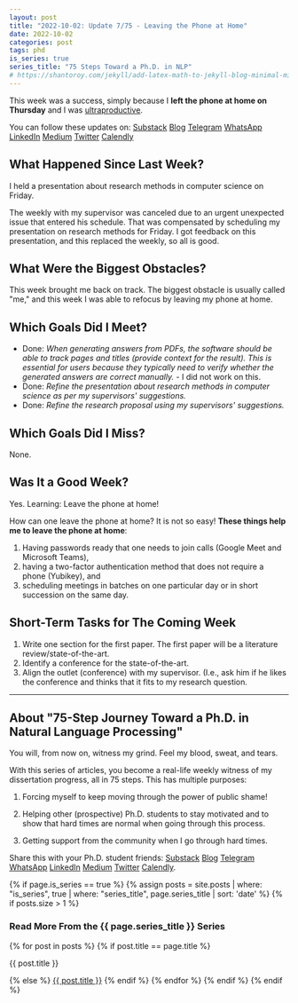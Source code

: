 ```yaml
---
layout: post
title: "2022-10-02: Update 7/75 - Leaving the Phone at Home"
date: 2022-10-02
categories: post
tags: phd
is_series: true
series_title: "75 Steps Toward a Ph.D. in NLP"
# https://shantoroy.com/jekyll/add-latex-math-to-jekyll-blog-minimal-mistakes/
---
```

<script type="text/javascript" async
    src="https://cdnjs.cloudflare.com/ajax/libs/mathjax/2.7.6/MathJax.js?config=TeX-MML-AM_CHTML">
</script>

<script type="text/x-mathjax-config">
    MathJax.Hub.Config({
        extensions: ["tex2jax.js"],
        jax: ["input/TeX", "output/HTML-CSS"],
        tex2jax: {
        inlineMath: [ ['$','$'], ["\\(","\\)"] ],
        displayMath: [ ['$$','$$'], ["\\[","\\]"] ],
        processEscapes: true
        },
        "HTML-CSS": { availableFonts: ["TeX"] }
    });
</script>

This week was a success, simply because I **left the phone at home on Thursday** and I was [ultraproductive](https://www.linkedin.com/posts/christianpoensgen_we-use-our-phones-from-the-moment-we-wake-activity-6938049822918651904-nBiJ?utm_source=share&utm_medium=member_desktop).

You can follow these updates on: [Substack](https://nlpjourney.substack.com/) [Blog](https://janspoerer.github.io/phdstudies/) [Telegram](https://t.me/+gmkAaVlKPh4xZTky) [WhatsApp](https://chat.whatsapp.com/F6901LMMJWIGlxrahkgBcq) [LinkedIn](https://www.linkedin.com/in/janspoerer/) [Medium](https://medium.com/@janspoerer/about) [Twitter](https://twitter.com/JanSpoerer) [Calendly](https://calendly.com/janspoerer/60m-private)

## What Happened Since Last Week?

I held a presentation about research methods in computer science on Friday.

The weekly with my supervisor was canceled due to an urgent unexpected issue that entered his schedule. That was compensated by scheduling my presentation on research methods for Friday. I got feedback on this presentation, and this replaced the weekly, so all is good.

## What Were the Biggest Obstacles?

This week brought me back on track. The biggest obstacle is usually called "me," and this week I was able to refocus by leaving my phone at home. 

## Which Goals Did I Meet?

<ul>
  <li>Done: <i>When generating answers from PDFs, the software should be able to track pages and titles (provide context for the result). This is essential for users because they typically need to verify whether the generated answers are correct manually.</i> - I did not work on this.</li>
  <li>Done: <i>Refine the presentation about research methods in computer science as per my supervisors' suggestions.</i></li>
  <li>Done: <i>Refine the research proposal using my supervisors' suggestions.</i></li>
</ul>

## Which Goals Did I Miss?

None.

## Was It a Good Week?

Yes. Learning: Leave the phone at home!

How can one leave the phone at home? It is not so easy! **These things help me to leave the phone at home**: 
<ol>
    <li>Having passwords ready that one needs to join calls (Google Meet and Microsoft Teams),</li>
    <li>having a two-factor authentication method that does not require a phone (Yubikey), and</li>
    <li>scheduling meetings in batches on one particular day or in short succession on the same day.</li>
</ol>

## Short-Term Tasks for The Coming Week

<ol>
  <li>Write one section for the first paper. The first paper will be a literature review/state-of-the-art.</li>
  <li>Identify a conference for the state-of-the-art.</li>
  <li>Align the outlet (conference) with my supervisor. (I.e., ask him if he likes the conference and thinks that it fits to my research question.</li>
</ol>

____________________________________

## About "75-Step Journey Toward a Ph.D. in Natural Language Processing"

You will, from now on, witness my grind. Feel my blood, sweat, and tears.

With this series of articles, you become a real-life weekly witness of my dissertation progress, all in 75 steps. This has multiple purposes: 

1) Forcing myself to keep moving through the power of public shame!

2) Helping other (prospective) Ph.D. students to stay motivated and to show that hard times are normal when going through this process. 

3) Getting support from the community when I go through hard times.

Share this with your Ph.D. student friends: [Substack](https://nlpjourney.substack.com/) [Blog](https://janspoerer.github.io/phdstudies/) [Telegram](https://t.me/+gmkAaVlKPh4xZTky) [WhatsApp](https://chat.whatsapp.com/F6901LMMJWIGlxrahkgBcq) [LinkedIn](https://www.linkedin.com/in/janspoerer/) [Medium](https://medium.com/@janspoerer/about) [Twitter](https://twitter.com/JanSpoerer) [Calendly](https://calendly.com/janspoerer/60m-private).

{% if page.is_series == true %}
    {% assign posts = site.posts | where: "is_series", true | where: "series_title", page.series_title | sort: 'date' %}
    {% if posts.size > 1 %}
        
<h3 class="text-success p-3 pb-0">Read More From the {{ page.series_title }} Series</h3>
        {% for post in posts %}
                {% if post.title == page.title %}
<p class="nav-link bullet-pointer mb-0">{{ post.title }}</p>
                {% else %}
<a class="nav-link bullet-hash" href="{{ post.url }}">{{ post.title }}</a>
                {% endif %}
        {% endfor %}
    {% endif %}
{% endif %}